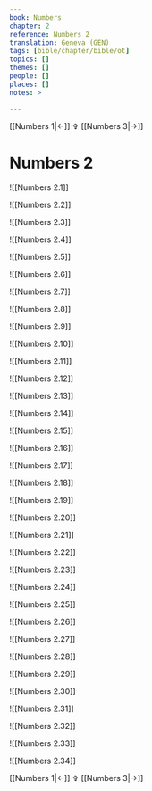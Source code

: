```yaml
---
book: Numbers
chapter: 2
reference: Numbers 2
translation: Geneva (GEN)
tags: [bible/chapter/bible/ot]
topics: []
themes: []
people: []
places: []
notes: >
  
---
```


[[Numbers 1|<-]] ✞ [[Numbers 3|->]]

# Numbers 2

![[Numbers 2.1]]

![[Numbers 2.2]]

![[Numbers 2.3]]

![[Numbers 2.4]]

![[Numbers 2.5]]

![[Numbers 2.6]]

![[Numbers 2.7]]

![[Numbers 2.8]]

![[Numbers 2.9]]

![[Numbers 2.10]]

![[Numbers 2.11]]

![[Numbers 2.12]]

![[Numbers 2.13]]

![[Numbers 2.14]]

![[Numbers 2.15]]

![[Numbers 2.16]]

![[Numbers 2.17]]

![[Numbers 2.18]]

![[Numbers 2.19]]

![[Numbers 2.20]]

![[Numbers 2.21]]

![[Numbers 2.22]]

![[Numbers 2.23]]

![[Numbers 2.24]]

![[Numbers 2.25]]

![[Numbers 2.26]]

![[Numbers 2.27]]

![[Numbers 2.28]]

![[Numbers 2.29]]

![[Numbers 2.30]]

![[Numbers 2.31]]

![[Numbers 2.32]]

![[Numbers 2.33]]

![[Numbers 2.34]]

[[Numbers 1|<-]] ✞ [[Numbers 3|->]]
